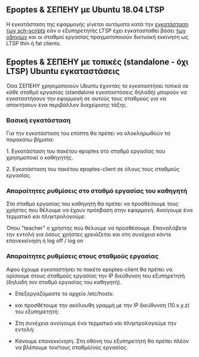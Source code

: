 ## Epoptes & ΣΕΠΕΗΥ με Ubuntu 18.04 LTSP

Η εγκατάσταση της εφαρμογής γίνεται αυτόματα κατά την [εγκατάσταση των
sch-scripts](sch-scripts/Εγκατάσταση) εάν ο
εξυπηρετητής LTSP έχει εγκατασταθεί βάσει [των
οδηγιών](LTSP) και οι σταθμοί εργασίας
πραγματοποιούν δικτυακή εκκίνηση ως LTSP thin ή fat clients.

## Epoptes & ΣΕΠΕΗΥ με τοπικές (standalone - όχι LTSP) Ubuntu εγκαταστάσεις

Όσα ΣΕΠΕΗΥ χρησιμοποιούν Ubuntu έχοντάς το εγκαταστήσει τοπικά σε κάθε
σταθμό εργασίας (standalone εγκαταστάσεις δηλαδή) μπορούν να
εγκαταστήσουν την εφαρμογή σε αυτούς τους σταθμούς για να
αποκτήσουν ένα περιβάλλον διαχείρισης τάξης.

### Βασική εγκατάσταση

Για την εγκατάσταση του επόπτη θα πρέπει να ολοκληρωθούν τα παρακάτω
βήματα:

1\. Εγκατάσταση του πακέτου epoptes στο σταθμό εργασίας που χρησιμοποιεί
ο καθηγητής.

2\. Εγκατάσταση του πακέτου epoptes-client σε όλους τους σταθμούς
εργασίας.

### Απαραίτητες ρυθμίσεις στο σταθμό εργασίας του καθηγητή

Στο σταθμό εργασίας του καθηγητή θα πρέπει να προσθέσουμε τους χρήστες
που θέλουμε να έχουν πρόσβαση στην εφαρμογή. Ανοίγουμε ένα τερματικό
και πληκτρολογούμε:

Όπου "teacher" ο χρήστης που θέλουμε να προσθέσουμε. Επαναλάβετε την
εντολή για όσους χρήστες χρειάζεται και στη συνέχεια κάντε
επανεκκίνηση ή log off / log on

### Απαραίτητες ρυθμίσεις στους σταθμούς εργασίας

Αφού έχουμε εγκαταστήσει το πακέτο epoptes-client θα πρέπει να ορίσουμε
στους σταθμούς εργασίας την IP διεύθυνση του εξυπηρετητή (δηλαδή τον
σταθμό εργασίας του καθηγητή).

  - Επεξεργαζόμαστε το αρχείο /etc/hosts:

<!-- end list -->

  - και προσθέτουμε την ακόλουθη γραμμή με την IP διεύθυνση (10.x.y.z)
    του εξυπηρετητή:

<!-- end list -->

  - Στη συνέχεια ανοίγουμε ένα τερματικό και πληκτρολογούμε την εντολή:

<!-- end list -->

  - Κάνουμε επανεκκίνηση. Στη οθόνη του εξυπηρετητή θα πρέπει πλέον να
    βλέπουμε τον/τους σταθμό/ούς εργασίας.